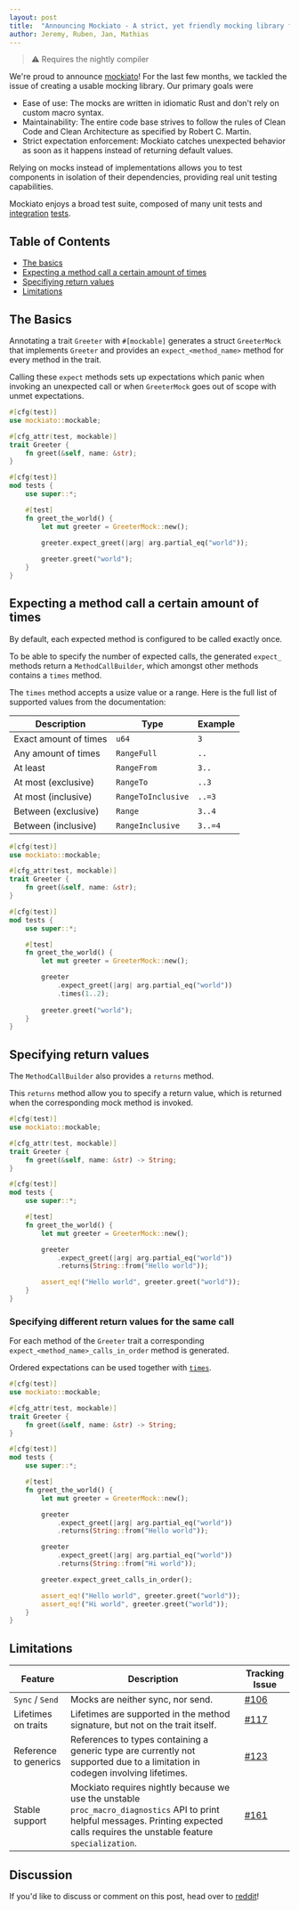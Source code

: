```yaml
---
layout: post
title:  "Announcing Mockiato - A strict, yet friendly mocking library for Rust 2018"
author: Jeremy, Ruben, Jan, Mathias
---
```


> ⚠️ Requires the nightly compiler

We're proud to announce [mockiato](https://github.com/myelin-ai/mockiato)! For the last few months, we tackled the issue of creating a usable mocking library.
Our primary goals were
- Ease of use: The mocks are written in idiomatic Rust and don't rely on custom macro syntax.
- Maintainability: The entire code base strives to follow the rules of Clean Code and Clean Architecture as specified by Robert C. Martin.
- Strict expectation enforcement: Mockiato catches unexpected behavior as soon as it happens instead of returning default values.

Relying on mocks instead of implementations allows you to test components in isolation of their dependencies, providing real unit testing capabilities.

Mockiato enjoys a broad test suite, composed of many unit tests and [integration](https://github.com/myelin-ai/mockiato/tree/master/tests) [tests](https://github.com/myelin-ai/mockiato/tree/master/crates/mockiato-compiletest/tests/ui).

## Table of Contents
- [The basics](#the-basics)  
- [Expecting a method call a certain amount of times](#expecting-a-method-call-a-certain-amount-of-times)
- [Specifiying return values](#specifying-return-values)
- [Limitations](#limitations)

## The Basics
Annotating a trait `Greeter` with `#[mockable]` generates a struct `GreeterMock` that implements `Greeter`
and provides an `expect_<method_name>` method for every method in the trait.

Calling these `expect` methods sets up expectations which panic when invoking an 
unexpected call or when `GreeterMock` goes out of scope with unmet expectations.

```rust
#[cfg(test)]
use mockiato::mockable;

#[cfg_attr(test, mockable)]
trait Greeter {
    fn greet(&self, name: &str);
}

#[cfg(test)]
mod tests {
    use super::*;

    #[test]
    fn greet_the_world() {
        let mut greeter = GreeterMock::new();

        greeter.expect_greet(|arg| arg.partial_eq("world"));
        
        greeter.greet("world");
    }
}
```

## Expecting a method call a certain amount of times
By default, each expected method is configured to be called exactly once.

To be able to specify the number of expected calls, the generated `expect_` methods return a `MethodCallBuilder`, which amongst other methods contains a `times` method.

The `times` method accepts a usize value or a range. Here is the full list of supported values from the documentation:

| Description           | Type               | Example |
| --------------------- | ------------------ | ------- |
| Exact amount of times | `u64`              | `3`     |
| Any amount of times   | `RangeFull`        | `..`    |
| At least              | `RangeFrom`        | `3..`   |
| At most (exclusive)   | `RangeTo`          | `..3`   |
| At most (inclusive)   | `RangeToInclusive` | `..=3`  |
| Between (exclusive)   | `Range`            | `3..4`  |
| Between (inclusive)   | `RangeInclusive`   | `3..=4` |

```rust
#[cfg(test)]
use mockiato::mockable;

#[cfg_attr(test, mockable)]
trait Greeter {
    fn greet(&self, name: &str);
}

#[cfg(test)]
mod tests {
    use super::*;

    #[test]
    fn greet_the_world() {
        let mut greeter = GreeterMock::new();

        greeter
            .expect_greet(|arg| arg.partial_eq("world"))
            .times(1..2);
        
        greeter.greet("world");
    }
}
```

## Specifying return values
The `MethodCallBuilder` also provides a `returns` method.

This `returns` method allow you to specify a return value, which is returned when the corresponding mock method is invoked.

```rust
#[cfg(test)]
use mockiato::mockable;

#[cfg_attr(test, mockable)]
trait Greeter {
    fn greet(&self, name: &str) -> String;
}

#[cfg(test)]
mod tests {
    use super::*;

    #[test]
    fn greet_the_world() {
        let mut greeter = GreeterMock::new();

        greeter
            .expect_greet(|arg| arg.partial_eq("world"))
            .returns(String::from("Hello world"));

        assert_eq!("Hello world", greeter.greet("world"));
    }
}
```

### Specifying different return values for the same call
For each method of the `Greeter` trait a corresponding `expect_<method_name>_calls_in_order` method is generated.

Ordered expectations can be used together with [`times`](#expecting-a-method-call-a-certain-amount-of-times).

```rust
#[cfg(test)]
use mockiato::mockable;

#[cfg_attr(test, mockable)]
trait Greeter {
    fn greet(&self, name: &str) -> String;
}

#[cfg(test)]
mod tests {
    use super::*;

    #[test]
    fn greet_the_world() {
        let mut greeter = GreeterMock::new();

        greeter
            .expect_greet(|arg| arg.partial_eq("world"))
            .returns(String::from("Hello world"));

        greeter
            .expect_greet(|arg| arg.partial_eq("world"))
            .returns(String::from("Hi world"));

        greeter.expect_greet_calls_in_order();

        assert_eq!("Hello world", greeter.greet("world"));
        assert_eq!("Hi world", greeter.greet("world"));
    }
}
```

## Limitations

| Feature | Description | Tracking Issue |
| ---- | ----------- | -------------- |
| `Sync` / `Send` | Mocks are neither sync, nor send. | [#106](https://github.com/myelin-ai/mockiato/issues/106) |
| Lifetimes on traits | Lifetimes are supported in the method signature, but not on the trait itself. | [#117](https://github.com/myelin-ai/mockiato/issues/117) |
| Reference to generics | References to types containing a generic type are currently not supported due to a limitation in codegen involving lifetimes. | [#123](https://github.com/myelin-ai/mockiato/issues/123) |
| Stable support | Mockiato requires nightly because we use the unstable `proc_macro_diagnostics` API to print helpful messages. Printing expected calls requires the unstable feature `specialization`. | [#161](https://github.com/myelin-ai/mockiato/issues/161) |

## Discussion

If you'd like to discuss or comment on this post, head over to [reddit](https://redd.it/bshn0f)!
